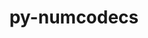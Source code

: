 ---
title: "py-numcodecs"
layout: cache
categories: [package, develop]
meta: {"versions": ["0.13.0"], "compilers": ["gcc@=11.4.0", "oneapi@=2024.2.1"], "oss": ["ubuntu22.04"], "platforms": ["linux"], "targets": ["x86_64_v3"], "stacks": ["e4s", "e4s-oneapi", "root"], "num_specs": 10, "num_specs_by_stack": {"e4s": 5, "root": 10, "e4s-oneapi": 5}}
spec_details: [{"hash": "qyt45gwtejyx4pxjqk3r5ww6b6rhzw6j", "compiler": "gcc@=11.4.0", "versions": ["0.13.0"], "os": "ubuntu22.04", "platform": "linux", "target": "x86_64_v3", "variants": ["build_system=python_pip", "~msgpack"], "stacks": ["e4s", "root"], "size": "-", "tarball": "https://binaries.spack.io/develop/build_cache/linux-ubuntu22.04-x86_64_v3/gcc-11.4.0/py-numcodecs-0.13.0/linux-ubuntu22.04-x86_64_v3-gcc-11.4.0-py-numcodecs-0.13.0-qyt45gwtejyx4pxjqk3r5ww6b6rhzw6j.spack"}, {"hash": "fjtp7pbg44mbmgq46fpf75jtx46y4uji", "compiler": "gcc@=11.4.0", "versions": ["0.13.0"], "os": "ubuntu22.04", "platform": "linux", "target": "x86_64_v3", "variants": ["build_system=python_pip", "~msgpack"], "stacks": ["e4s", "root"], "size": "-", "tarball": "https://binaries.spack.io/develop/build_cache/linux-ubuntu22.04-x86_64_v3/gcc-11.4.0/py-numcodecs-0.13.0/linux-ubuntu22.04-x86_64_v3-gcc-11.4.0-py-numcodecs-0.13.0-fjtp7pbg44mbmgq46fpf75jtx46y4uji.spack"}, {"hash": "37pkpgam3hp5ewaa3uj4orxvrasvwhhm", "compiler": "gcc@=11.4.0", "versions": ["0.13.0"], "os": "ubuntu22.04", "platform": "linux", "target": "x86_64_v3", "variants": ["build_system=python_pip", "~msgpack"], "stacks": ["e4s", "root"], "size": "-", "tarball": "https://binaries.spack.io/develop/build_cache/linux-ubuntu22.04-x86_64_v3/gcc-11.4.0/py-numcodecs-0.13.0/linux-ubuntu22.04-x86_64_v3-gcc-11.4.0-py-numcodecs-0.13.0-37pkpgam3hp5ewaa3uj4orxvrasvwhhm.spack"}, {"hash": "t45xoudinhawneewcccblqnn5x7yhqsw", "compiler": "gcc@=11.4.0", "versions": ["0.13.0"], "os": "ubuntu22.04", "platform": "linux", "target": "x86_64_v3", "variants": ["build_system=python_pip", "~msgpack"], "stacks": ["e4s", "root"], "size": "-", "tarball": "https://binaries.spack.io/develop/build_cache/linux-ubuntu22.04-x86_64_v3/gcc-11.4.0/py-numcodecs-0.13.0/linux-ubuntu22.04-x86_64_v3-gcc-11.4.0-py-numcodecs-0.13.0-t45xoudinhawneewcccblqnn5x7yhqsw.spack"}, {"hash": "lyfhfqp6iyuh45eoi4sy7pqw7habb65f", "compiler": "gcc@=11.4.0", "versions": ["0.13.0"], "os": "ubuntu22.04", "platform": "linux", "target": "x86_64_v3", "variants": ["build_system=python_pip", "~msgpack"], "stacks": ["e4s", "root"], "size": "-", "tarball": "https://binaries.spack.io/develop/build_cache/linux-ubuntu22.04-x86_64_v3/gcc-11.4.0/py-numcodecs-0.13.0/linux-ubuntu22.04-x86_64_v3-gcc-11.4.0-py-numcodecs-0.13.0-lyfhfqp6iyuh45eoi4sy7pqw7habb65f.spack"}, {"hash": "ifhx37uzs7744eifacuxjbxxsxeig66t", "compiler": "oneapi@=2024.2.1", "versions": ["0.13.0"], "os": "ubuntu22.04", "platform": "linux", "target": "x86_64_v3", "variants": ["build_system=python_pip", "~msgpack"], "stacks": ["root", "e4s-oneapi"], "size": "-", "tarball": "https://binaries.spack.io/develop/build_cache/linux-ubuntu22.04-x86_64_v3/oneapi-2024.2.1/py-numcodecs-0.13.0/linux-ubuntu22.04-x86_64_v3-oneapi-2024.2.1-py-numcodecs-0.13.0-ifhx37uzs7744eifacuxjbxxsxeig66t.spack"}, {"hash": "yxcoenqx24g7zfay4ikz43ci454hlneb", "compiler": "oneapi@=2024.2.1", "versions": ["0.13.0"], "os": "ubuntu22.04", "platform": "linux", "target": "x86_64_v3", "variants": ["build_system=python_pip", "~msgpack"], "stacks": ["root", "e4s-oneapi"], "size": "-", "tarball": "https://binaries.spack.io/develop/build_cache/linux-ubuntu22.04-x86_64_v3/oneapi-2024.2.1/py-numcodecs-0.13.0/linux-ubuntu22.04-x86_64_v3-oneapi-2024.2.1-py-numcodecs-0.13.0-yxcoenqx24g7zfay4ikz43ci454hlneb.spack"}, {"hash": "6xrwboigba4gvj73hpxw7wtvbekg4f7z", "compiler": "oneapi@=2024.2.1", "versions": ["0.13.0"], "os": "ubuntu22.04", "platform": "linux", "target": "x86_64_v3", "variants": ["build_system=python_pip", "~msgpack"], "stacks": ["root", "e4s-oneapi"], "size": "-", "tarball": "https://binaries.spack.io/develop/build_cache/linux-ubuntu22.04-x86_64_v3/oneapi-2024.2.1/py-numcodecs-0.13.0/linux-ubuntu22.04-x86_64_v3-oneapi-2024.2.1-py-numcodecs-0.13.0-6xrwboigba4gvj73hpxw7wtvbekg4f7z.spack"}, {"hash": "ayfcce4ss3pne37c36fdbuyeqdekwimr", "compiler": "oneapi@=2024.2.1", "versions": ["0.13.0"], "os": "ubuntu22.04", "platform": "linux", "target": "x86_64_v3", "variants": ["build_system=python_pip", "~msgpack"], "stacks": ["root", "e4s-oneapi"], "size": "-", "tarball": "https://binaries.spack.io/develop/build_cache/linux-ubuntu22.04-x86_64_v3/oneapi-2024.2.1/py-numcodecs-0.13.0/linux-ubuntu22.04-x86_64_v3-oneapi-2024.2.1-py-numcodecs-0.13.0-ayfcce4ss3pne37c36fdbuyeqdekwimr.spack"}, {"hash": "xia6mpjc6d6sefnctuvmd2ug2ujfmfv5", "compiler": "oneapi@=2024.2.1", "versions": ["0.13.0"], "os": "ubuntu22.04", "platform": "linux", "target": "x86_64_v3", "variants": ["build_system=python_pip", "~msgpack"], "stacks": ["root", "e4s-oneapi"], "size": "-", "tarball": "https://binaries.spack.io/develop/build_cache/linux-ubuntu22.04-x86_64_v3/oneapi-2024.2.1/py-numcodecs-0.13.0/linux-ubuntu22.04-x86_64_v3-oneapi-2024.2.1-py-numcodecs-0.13.0-xia6mpjc6d6sefnctuvmd2ug2ujfmfv5.spack"}]
---
